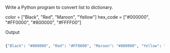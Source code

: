 Write a Python program to convert list to dictionary.


color = ["Black", "Red", "Maroon", "Yellow"]
hex_code = ["#000000", "#FF0000", "#800000", "#FFFF00"]

Output

```python

{"Black": "#000000", "Red": "#FF0000", "Maroon": "#800000", "Yellow": "#FFFF00"}

```
